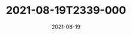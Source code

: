 ---
date: 2021-08-19
title: 2021-08-19T2339-000
hero: 2021/2021-08-19T2339-000.jpeg

# briefly describe the image…
alt: ''

# insert the closed caption text after the three-dash break…
# (include line-breaks, punctuation, and capitalization)
---